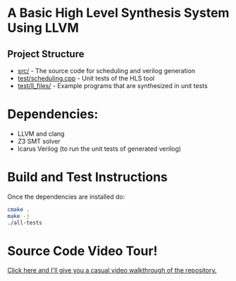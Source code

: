 # A Basic High Level Synthesis System Using LLVM

## Project Structure

* [src/](src/) - The source code for scheduling and verilog generation
* [test/scheduling.cpp](test/scheduling.cpp) - Unit tests of the HLS tool
* [test/ll_files/](test/ll_files/) - Example programs that are synthesized in unit tests

# Dependencies:

* LLVM and clang
* Z3 SMT solver
* Icarus Verilog (to run the unit tests of generated verilog)

# Build and Test Instructions

Once the dependencies are installed do:

```bash
cmake .
make -j
./all-tests 
```

# Source Code Video Tour!

[Click here and I'll give you a casual video walkthrough of the repository.](https://youtu.be/bFby20LWAYY)